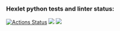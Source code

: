 ### Hexlet python tests and linter status:
[![Actions Status](https://github.com/akasmall/hexlet_pytest/actions/workflows/hello-world.yml/badge.svg)](https://github.com/akasmall/hexlet_pytest/actions) <a href="https://codeclimate.com/github/akasmall/hexlet_pytest/maintainability"><img src="https://api.codeclimate.com/v1/badges/a83c753bdcdabd8080cb/maintainability" /></a> <a href="https://codeclimate.com/github/akasmall/hexlet_pytest/test_coverage"><img src="https://api.codeclimate.com/v1/badges/a83c753bdcdabd8080cb/test_coverage" /></a>
